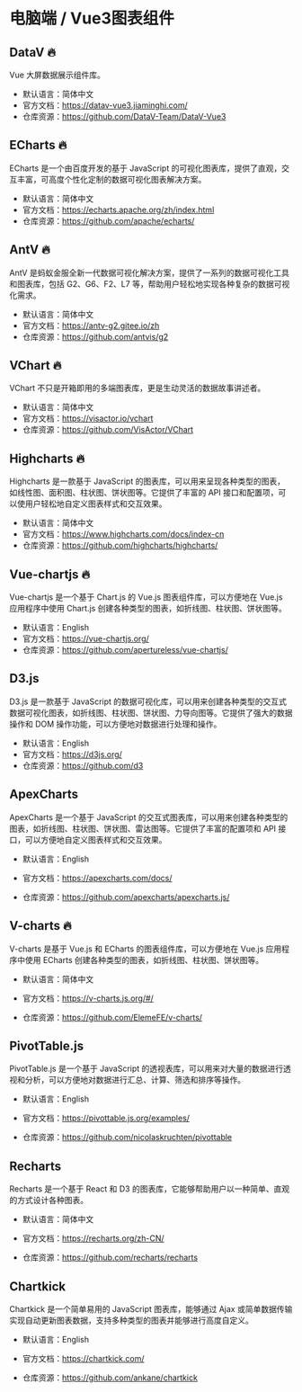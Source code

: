 # 电脑端 / Vue3图表组件

## DataV 🔥

Vue 大屏数据展示组件库。

- 默认语言：简体中文
- 官方文档：https://datav-vue3.jiaminghi.com/
- 仓库资源：https://github.com/DataV-Team/DataV-Vue3



## ECharts 🔥

ECharts 是一个由百度开发的基于 JavaScript 的可视化图表库，提供了直观，交互丰富，可高度个性化定制的数据可视化图表解决方案。

- 默认语言：简体中文
- 官方文档：https://echarts.apache.org/zh/index.html
- 仓库资源：https://github.com/apache/echarts/



## AntV 🔥

AntV 是蚂蚁金服全新一代数据可视化解决方案，提供了一系列的数据可视化工具和图表库，包括 G2、G6、F2、L7 等，帮助用户轻松地实现各种复杂的数据可视化需求。

- 默认语言：简体中文
- 官方文档：https://antv-g2.gitee.io/zh
- 仓库资源：https://github.com/antvis/g2



## VChart 🔥

VChart 不只是开箱即用的多端图表库，更是生动灵活的数据故事讲述者。

- 默认语言：简体中文
- 官方文档：https://visactor.io/vchart
- 仓库资源：https://github.com/VisActor/VChart



## Highcharts 🔥

Highcharts 是一款基于 JavaScript 的图表库，可以用来呈现各种类型的图表，如线性图、面积图、柱状图、饼状图等。它提供了丰富的 API 接口和配置项，可以使用户轻松地自定义图表样式和交互效果。

- 默认语言：简体中文
- 官方文档：https://www.highcharts.com/docs/index-cn
- 仓库资源：https://github.com/highcharts/highcharts/



## Vue-chartjs 🔥

Vue-chartjs 是一个基于 Chart.js 的 Vue.js 图表组件库，可以方便地在 Vue.js 应用程序中使用 Chart.js 创建各种类型的图表，如折线图、柱状图、饼状图等。

- 默认语言：English
- 官方文档：https://vue-chartjs.org/
- 仓库资源：https://github.com/apertureless/vue-chartjs/



## D3.js

D3.js 是一款基于 JavaScript 的数据可视化库，可以用来创建各种类型的交互式数据可视化图表，如折线图、柱状图、饼状图、力导向图等。它提供了强大的数据操作和 DOM 操作功能，可以方便地对数据进行处理和操作。

- 默认语言：English
- 官方文档：https://d3js.org/
- 仓库资源：https://github.com/d3



## ApexCharts

ApexCharts 是一个基于 JavaScript 的交互式图表库，可以用来创建各种类型的图表，如折线图、柱状图、饼状图、雷达图等。它提供了丰富的配置项和 API 接口，可以方便地自定义图表样式和交互效果。

- 默认语言：English

- 官方文档：https://apexcharts.com/docs/
- 仓库资源：https://github.com/apexcharts/apexcharts.js/



## V-charts 🔥

V-charts 是基于 Vue.js 和 ECharts 的图表组件库，可以方便地在 Vue.js 应用程序中使用 ECharts 创建各种类型的图表，如折线图、柱状图、饼状图等。

- 默认语言：简体中文

- 官方文档：https://v-charts.js.org/#/
- 仓库资源：https://github.com/ElemeFE/v-charts/



## PivotTable.js

PivotTable.js 是一个基于 JavaScript 的透视表库，可以用来对大量的数据进行透视和分析，可以方便地对数据进行汇总、计算、筛选和排序等操作。

- 默认语言：English

- 官方文档：https://pivottable.js.org/examples/
- 仓库资源：https://github.com/nicolaskruchten/pivottable



## Recharts

Recharts 是一个基于 React 和 D3 的图表库，它能够帮助用户以一种简单、直观的方式设计各种图表。

- 默认语言：简体中文

- 官方文档：https://recharts.org/zh-CN/
- 仓库资源：https://github.com/recharts/recharts



## Chartkick

Chartkick 是一个简单易用的 JavaScript 图表库，能够通过 Ajax 或简单数据传输实现自动更新图表数据，支持多种类型的图表并能够进行高度自定义。

- 默认语言：English

- 官方文档：https://chartkick.com/
- 仓库资源：https://github.com/ankane/chartkick